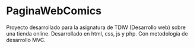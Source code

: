 # PaginaWebComics
Proyecto desarrollado para la asignatura de TDIW (Desarrollo web) sobre una tienda online. Desarrollado en html, css, js y php. Con metodología de desarrollo MVC.
